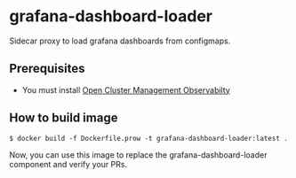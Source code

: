 # grafana-dashboard-loader

Sidecar proxy to load grafana dashboards from configmaps.
## Prerequisites

- You must install [Open Cluster Management Observabilty](https://github.com/open-cluster-management/multicluster-observability-operator)

## How to build image

```
$ docker build -f Dockerfile.prow -t grafana-dashboard-loader:latest .
```

Now, you can use this image to replace the grafana-dashboard-loader component and verify your PRs.
